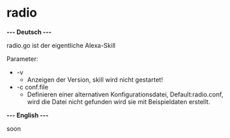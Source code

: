 # radio

**--- Deutsch ---**

radio.go ist der eigentliche Alexa-Skill

Parameter:

* -v
    * Anzeigen der Version, skill wird nicht gestartet!
* -c conf.file 
    * Definieren einer alternativen Konfigurationsdatei, Default:radio.conf, wird die Datei nicht gefunden wird sie mit Beispieldaten erstellt.

**--- English ---**

soon
